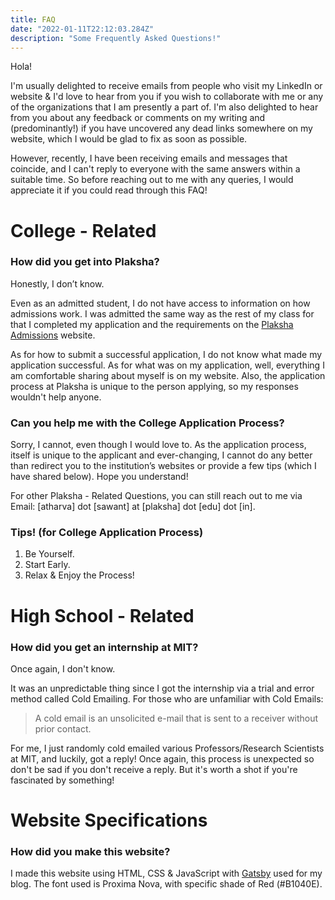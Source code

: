 ```yaml
---
title: FAQ
date: "2022-01-11T22:12:03.284Z"
description: "Some Frequently Asked Questions!"
---
```


Hola!

I'm usually delighted to receive emails from people who visit my LinkedIn or website &  I'd love to hear from you if you wish to collaborate with me or any of the organizations that I am presently a part of. I'm also delighted to hear from you about any feedback or comments on my writing and (predominantly!) if you have uncovered any dead links somewhere on my website, which I would be glad to fix as soon as possible.

However, recently, I have been receiving emails and messages that coincide, and I can't reply to everyone with the same answers within a suitable time. So before reaching out to me with any queries, I would appreciate it if you could read through this FAQ!

# College - Related

### How did you get into Plaksha?

Honestly, I don’t know.

Even as an admitted student, I do not have access to information on how admissions work. I was admitted the same way as the rest of my class for that I completed my application and the requirements on the [Plaksha Admissions](https://plaksha.edu.in/admissions) website.

As for how to submit a successful application, I do not know what made my application successful. As for what was on my application, well, everything I am comfortable sharing about myself is on my website. Also, the application process at Plaksha is unique to the person applying, so my responses wouldn't help anyone.

### Can you help me with the College Application Process?

Sorry, I cannot, even though I would love to. As the application process, itself is unique to the applicant and ever-changing, I cannot do any better than redirect you to the institution’s websites or provide a few tips (which I have shared below). Hope you understand! 

For other Plaksha - Related Questions, you can still reach out to me via Email: [atharva] dot [sawant] at [plaksha] dot [edu] dot [in].

### Tips! (for College Application Process)

1. Be Yourself.
2. Start Early.
3. Relax & Enjoy the Process!

# High School - Related

### How did you get an internship at MIT?

Once again, I don't know.

It was an unpredictable thing since I got the internship via a trial and error method called Cold Emailing. For those who are unfamiliar with Cold Emails:

> A cold email is an unsolicited e-mail that is sent to a receiver without prior contact. 

For me, I just randomly cold emailed various Professors/Research Scientists at MIT, and luckily, got a reply! Once again, this process is unexpected so don't be sad if you don't receive a reply. But it's worth a shot if you're fascinated by something!

# Website Specifications

### How did you make this website?

I made this website using HTML, CSS & JavaScript with [Gatsby](https://www.gatsbyjs.com/) used for my blog. The font used is Proxima Nova, with specific shade of Red (#B1040E).
